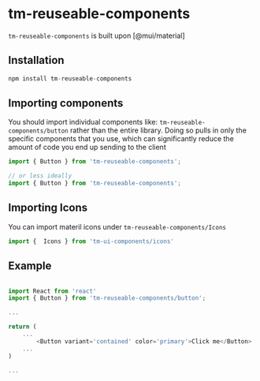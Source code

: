 # tm-reuseable-components

`tm-reuseable-components` is built upon [@mui/material]

## Installation

```js
npm install tm-reuseable-components
```
## Importing components

You should import individual components like: `tm-reuseable-components/button` rather than the entire library. Doing so pulls in only the specific components that you use, which can significantly reduce the amount of code you end up sending to the client

```js
import { Button } from 'tm-reuseable-components';

// or less ideally
import { Button } from 'tm-reuseable-components';
```
## Importing Icons

You can import materil icons under `tm-reuseable-components/Icons`

```js
import {  Icons } from 'tm-ui-components/icons'
```

## Example

```js

import React from 'react'
import { Button } from 'tm-reuseable-components/button';

...

return (
    ...
        <Button variant='contained' color='primary'>Click me</Button>
    ...
)

...

```


